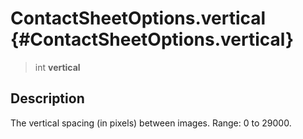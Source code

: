 ContactSheetOptions.vertical {#ContactSheetOptions.vertical}
============================

> int **vertical**

Description
-----------

The vertical spacing (in pixels) between images. Range: 0 to 29000.
